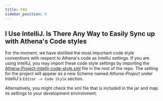 ```yaml
---
title: FAQ
sidebar_position: 9
---
```


[//]: # (Copyright Jiaqi Liu)

[//]: # (Licensed under the Apache License, Version 2.0 &#40;the "License"&#41;;)
[//]: # (you may not use this file except in compliance with the License.)
[//]: # (You may obtain a copy of the License at)

[//]: # (    http://www.apache.org/licenses/LICENSE-2.0)

[//]: # (Unless required by applicable law or agreed to in writing, software)
[//]: # (distributed under the License is distributed on an "AS IS" BASIS,)
[//]: # (WITHOUT WARRANTIES OR CONDITIONS OF ANY KIND, either express or implied.)
[//]: # (See the License for the specific language governing permissions and)
[//]: # (limitations under the License.)

I Use IntelliJ. Is There Any Way to Easily Sync up with Athena's Code styles
----------------------------------------------------------------------------

For the moment, we have distilled the most important code style conventions with respect to Athena's code as IntelliJ
settings. If you are using IntelliJ, you may import these code style settings by importing the
[Athena-Project-intellij-code-style.xml] file in the root of the repo. The setting for the project will appear as a new
Scheme named *Athena-Project* under IntelliJ's `Editor -> Code Style` section.

Alternatively, you might check the xml file that is included in the jar and map its settings to your development
environment.

[Athena-Project-intellij-code-style.xml]: https://github.com/QubitPi/athena/blob/master/Athena-Project-intellij-code-style.xml
